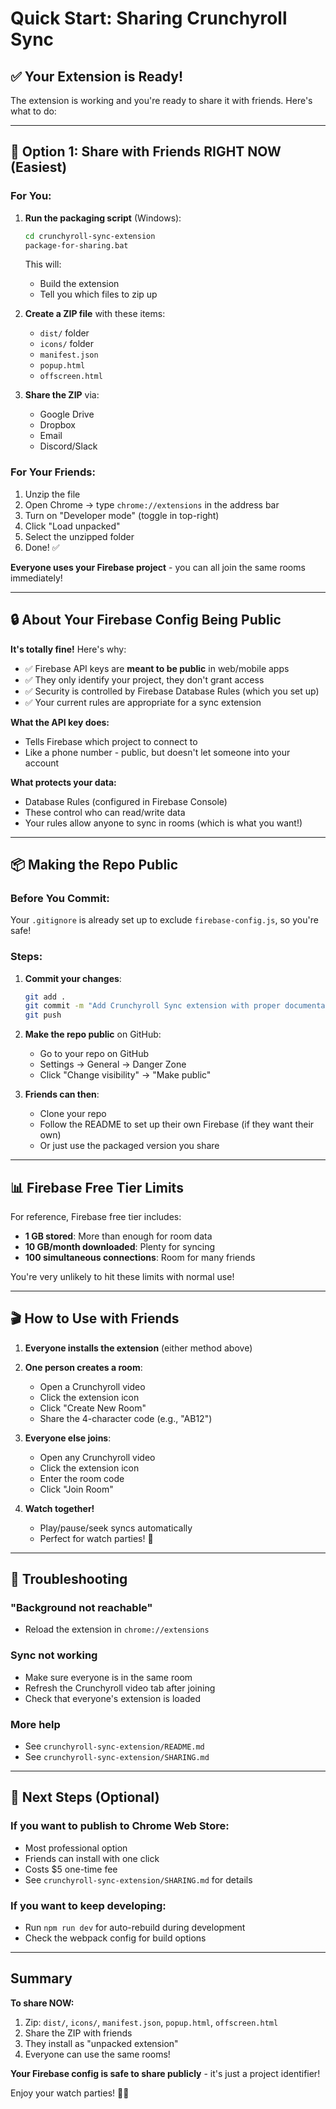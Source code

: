 # Quick Start: Sharing Crunchyroll Sync

## ✅ Your Extension is Ready!

The extension is working and you're ready to share it with friends. Here's what to do:

---

## 🎯 Option 1: Share with Friends RIGHT NOW (Easiest)

### For You:
1. **Run the packaging script** (Windows):
   ```bash
   cd crunchyroll-sync-extension
   package-for-sharing.bat
   ```
   
   This will:
   - Build the extension
   - Tell you which files to zip up

2. **Create a ZIP file** with these items:
   - `dist/` folder
   - `icons/` folder  
   - `manifest.json`
   - `popup.html`
   - `offscreen.html`

3. **Share the ZIP** via:
   - Google Drive
   - Dropbox
   - Email
   - Discord/Slack

### For Your Friends:
1. Unzip the file
2. Open Chrome → type `chrome://extensions` in the address bar
3. Turn on "Developer mode" (toggle in top-right)
4. Click "Load unpacked"
5. Select the unzipped folder
6. Done! ✅

**Everyone uses your Firebase project** - you can all join the same rooms immediately!

---

## 🔒 About Your Firebase Config Being Public

**It's totally fine!** Here's why:

- ✅ Firebase API keys are **meant to be public** in web/mobile apps
- ✅ They only identify your project, they don't grant access
- ✅ Security is controlled by Firebase Database Rules (which you set up)
- ✅ Your current rules are appropriate for a sync extension

**What the API key does:**
- Tells Firebase which project to connect to
- Like a phone number - public, but doesn't let someone into your account

**What protects your data:**
- Database Rules (configured in Firebase Console)
- These control who can read/write data
- Your rules allow anyone to sync in rooms (which is what you want!)

---

## 📦 Making the Repo Public

### Before You Commit:

Your `.gitignore` is already set up to exclude `firebase-config.js`, so you're safe!

### Steps:

1. **Commit your changes**:
   ```bash
   git add .
   git commit -m "Add Crunchyroll Sync extension with proper documentation"
   git push
   ```

2. **Make the repo public** on GitHub:
   - Go to your repo on GitHub
   - Settings → General → Danger Zone
   - Click "Change visibility" → "Make public"

3. **Friends can then**:
   - Clone your repo
   - Follow the README to set up their own Firebase (if they want their own)
   - Or just use the packaged version you share

---

## 📊 Firebase Free Tier Limits

For reference, Firebase free tier includes:
- **1 GB stored**: More than enough for room data
- **10 GB/month downloaded**: Plenty for syncing
- **100 simultaneous connections**: Room for many friends

You're very unlikely to hit these limits with normal use!

---

## 🎬 How to Use with Friends

1. **Everyone installs the extension** (either method above)
2. **One person creates a room**:
   - Open a Crunchyroll video
   - Click the extension icon
   - Click "Create New Room"
   - Share the 4-character code (e.g., "AB12")

3. **Everyone else joins**:
   - Open any Crunchyroll video
   - Click the extension icon
   - Enter the room code
   - Click "Join Room"

4. **Watch together!**
   - Play/pause/seek syncs automatically
   - Perfect for watch parties! 🎉

---

## 🐛 Troubleshooting

### "Background not reachable"
- Reload the extension in `chrome://extensions`

### Sync not working
- Make sure everyone is in the same room
- Refresh the Crunchyroll video tab after joining
- Check that everyone's extension is loaded

### More help
- See `crunchyroll-sync-extension/README.md`
- See `crunchyroll-sync-extension/SHARING.md`

---

## 🚀 Next Steps (Optional)

### If you want to publish to Chrome Web Store:
- Most professional option
- Friends can install with one click
- Costs $5 one-time fee
- See `crunchyroll-sync-extension/SHARING.md` for details

### If you want to keep developing:
- Run `npm run dev` for auto-rebuild during development
- Check the webpack config for build options

---

## Summary

**To share NOW:**
1. Zip: `dist/`, `icons/`, `manifest.json`, `popup.html`, `offscreen.html`
2. Share the ZIP with friends
3. They install as "unpacked extension"
4. Everyone can use the same rooms!

**Your Firebase config is safe to share publicly** - it's just a project identifier!

Enjoy your watch parties! 🍿🎉

